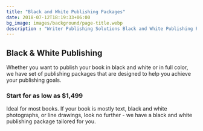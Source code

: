 ```yaml
---
title: "Black and White Publishing Packages"
date: 2018-07-12T18:19:33+06:00
bg_image: images/background/page-title.webp
description : "Writer Publishing Solutions Black and White Publishing Packages"
---
```


## Black & White Publishing

Whether you want to publish your book in black and white or in full color, we
have set of publishing packages that are designed to help you achieve your publishing goals.

### Start for as low as $1,499

Ideal for most books. If your book is mostly text, black and white photographs, or line drawings, look no further - we have a black and white publishing package tailored for you.